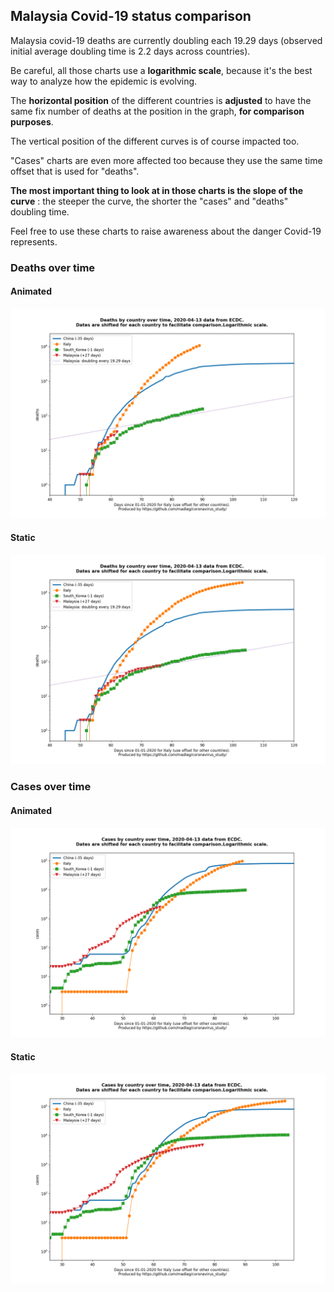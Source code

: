 ## Malaysia Covid-19 status comparison 

Malaysia covid-19 deaths are currently doubling each 19.29 days (observed initial average doubling time is 2.2 days across countries).



Be careful, all those charts use a **logarithmic scale**, because it's the best way to analyze how the epidemic is evolving.
 
The **horizontal position** of the different countries is **adjusted** to have the same fix number of deaths at the position in the graph, **for comparison purposes**.

The vertical position of the different curves is of course impacted too.

"Cases" charts are even more affected too because they use the same time offset that is used for "deaths".

**The most important thing to look at in those charts is the slope of the curve** : the steeper the curve, the shorter the "cases" and "deaths" doubling time.

Feel free to use these charts to raise awareness about the danger Covid-19 represents. 


 
### Deaths over time
 
#### Animated
![Malaysia covid-19 deaths animated chart](https://raw.githubusercontent.com/madlag/coronavirus_study/master/notebooks/graphs/2020-04-13/countries/Malaysia/2020-04-13_Malaysia_deaths.gif "Malaysia covid-19 deaths animated chart")   
 
#### Static
![Malaysia covid-19 deaths static chart](https://raw.githubusercontent.com/madlag/coronavirus_study/master/notebooks/graphs/2020-04-13/countries/Malaysia/2020-04-13_Malaysia_deaths.png "Malaysia covid-19 deaths static chart")   

 
### Cases over time
 
#### Animated
![Malaysia covid-19 cases animated chart](https://raw.githubusercontent.com/madlag/coronavirus_study/master/notebooks/graphs/2020-04-13/countries/Malaysia/2020-04-13_Malaysia_cases.gif "Malaysia covid-19 cases animated chart")   
 
#### Static
![Malaysia covid-19 cases static chart](https://raw.githubusercontent.com/madlag/coronavirus_study/master/notebooks/graphs/2020-04-13/countries/Malaysia/2020-04-13_Malaysia_cases.png "Malaysia covid-19 cases static chart")   

